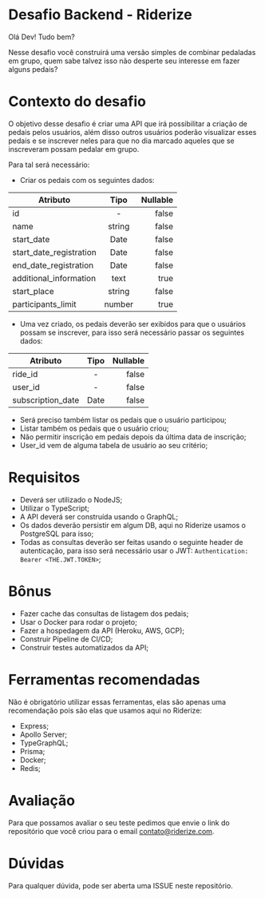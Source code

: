 # Desafio Backend - Riderize

Olá Dev! Tudo bem?

Nesse desafio você construirá uma versão simples de combinar pedaladas em grupo, quem sabe talvez isso não desperte seu interesse em fazer alguns pedais?

# Contexto do desafio

O objetivo desse desafio é criar uma API que irá possibilitar a criação de pedais pelos usuários, além disso outros usuários poderão visualizar esses pedais e se inscrever neles para que no dia marcado aqueles que se inscreveram possam pedalar em grupo.

Para tal será necessário:

- Criar os pedais com os seguintes dados:

| Atributo                |  Tipo  | Nullable |
| ----------------------- | :----: | -------: |
| id                      |    -   |    false |
| name                    | string |    false |
| start_date              |  Date  |    false |
| start_date_registration |  Date  |    false |
| end_date_registration   |  Date  |    false |
| additional_information  |  text  |     true |
| start_place             | string |    false |
| participants_limit      | number |     true |

- Uma vez criado, os pedais deverão ser exibidos para que o usuários possam se inscrever, para isso será necessário passar os seguintes dados:

| Atributo          | Tipo | Nullable |
| ----------------- | :--: | -------: |
| ride_id           |  -   |    false |
| user_id           |  -   |    false |
| subscription_date | Date |    false |

- Será preciso também listar os pedais que o usuário participou;
- Listar também os pedais que o usuário criou;
- Não permitir inscrição em pedais depois da última data de inscrição;
- User_id vem de alguma tabela de usuário ao seu critério;

# Requisitos

- Deverá ser utilizado o NodeJS;
- Utilizar o TypeScript;
- A API deverá ser construída usando o GraphQL;
- Os dados deverão persistir em algum DB, aqui no Riderize usamos o PostgreSQL para isso;
- Todas as consultas deverão ser feitas usando o seguinte header de autenticação, para isso será necessário usar o JWT:
  `Authentication: Bearer <THE.JWT.TOKEN>`;

# Bônus

- Fazer cache das consultas de listagem dos pedais;
- Usar o Docker para rodar o projeto;
- Fazer a hospedagem da API (Heroku, AWS, GCP);
- Construir Pipeline de CI/CD;
- Construir testes automatizados da API;

# Ferramentas recomendadas

Não é obrigatório utilizar essas ferramentas, elas são apenas uma recomendação pois são elas que usamos aqui no Riderize:

- Express;
- Apollo Server;
- TypeGraphQL;
- Prisma;
- Docker;
- Redis;

# Avaliação

Para que possamos avaliar o seu teste pedimos que envie o link do repositório que você criou para o email contato@riderize.com.

# Dúvidas

Para qualquer dúvida, pode ser aberta uma ISSUE neste repositório. 
